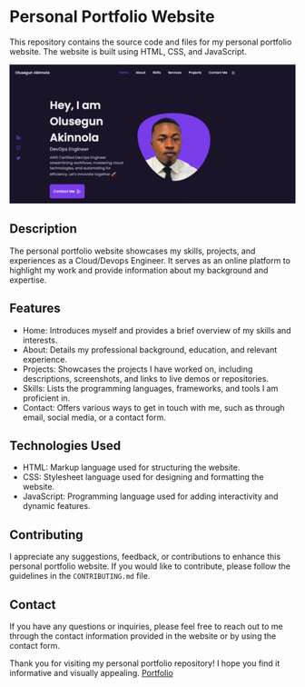 # Personal Portfolio Website

This repository contains the source code and files for my personal portfolio website. The website is built using HTML, CSS, and JavaScript.


![Alt text](https://github.com/shegezzy/Olusegun-Akinnola-Portfolio/blob/master/assets/img/readme/dark.png?raw=true)


## Description

The personal portfolio website showcases my skills, projects, and experiences as a Cloud/Devops Engineer. It serves as an online platform to highlight my work and provide information about my background and expertise.

## Features

- Home: Introduces myself and provides a brief overview of my skills and interests.
- About: Details my professional background, education, and relevant experience.
- Projects: Showcases the projects I have worked on, including descriptions, screenshots, and links to live demos or repositories.
- Skills: Lists the programming languages, frameworks, and tools I am proficient in.
- Contact: Offers various ways to get in touch with me, such as through email, social media, or a contact form.

## Technologies Used

- HTML: Markup language used for structuring the website.
- CSS: Stylesheet language used for designing and formatting the website.
- JavaScript: Programming language used for adding interactivity and dynamic features.


## Contributing

I appreciate any suggestions, feedback, or contributions to enhance this personal portfolio website. If you would like to contribute, please follow the guidelines in the `CONTRIBUTING.md` file.

## Contact

If you have any questions or inquiries, please feel free to reach out to me through the contact information provided in the website or by using the contact form.

Thank you for visiting my personal portfolio repository! I hope you find it informative and visually appealing.
[Portfolio](https://olusegunakinnola.netlify.app/)